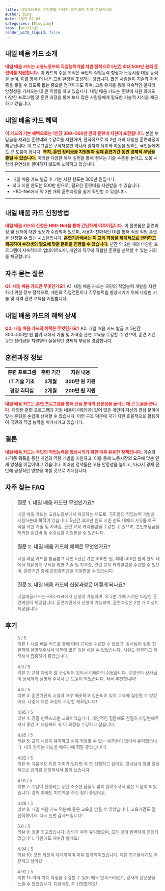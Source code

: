 ```yaml
---
title: 내일배움카드 신청방법 사용처 훈련과정 자격 정보가이드
author: bing
date: 2025-02-03
categories: [Blogging]
tags: [writing]
render_with_liquid: false
---
```



<h2 id='내일배움카드_소개'>내일 배움 카드 소개</h2>

<p><b><span style="color: #ee2323;">내일 배움 카드는 고용노동부의 직업능력개발 지원 정책으로 5년간 최대 500만 원의 훈련비를 지원합니다.</span></b> 이 카드의 주된 목적은 국민의 직업능력 향상과 노동시장 대응 능력을 높여, 이를 통해 더 나은 고용 환경을 조성하는 것입니다. 많은 사람들이 기술과 자격증을 쌓을 수 있도록 돕는 중요한 정책이기도 하며, 고용 유지를 통해 지속적인 일자리 안정성을 가져오는 데 큰 역할을 하고 있습니다. 내일 배움 카드는 훈련비 지원 외에도 다양한 프로그램 및 훈련 과정을 통해 보다 많은 사람들에게 필요한 기술적 지식을 제공하고 있습니다.</p>

<h2 id='내일배움카드_혜택'>내일 배움 카드 혜택</h2>

<p><b><span style="color: #ee2323;">이 카드의 기본 혜택으로는 1인당 300~500만 원의 훈련비 지원이 포함됩니다.</span></b> 본인 부담금을 제외한 훈련비와 수강료를 지원하며, 전국적으로 약 2만 개의 다양한 훈련과정이 제공됩니다. 이 프로그램은 구직자뿐만 아니라 일자리 유지와 이동을 원하는 국민들에게도 큰 도움이 됩니다. <b><span style="background-color: #ffe066;">특히, 훈련 장려금을 지원받아 실제 훈련기간 동안 경제적 부담을 줄일 수 있습니다.</span></b> 이러한 다양한 혜택 실현을 통해 정부는 기술 수준을 높이고, 노동 시장의 유연성을 결여하지 않도록 노력하고 있습니다.</p>

<hr />

<ul>
    <li>내일 배움 카드 발급 후 기본 지원 한도는 300만 원입니다.</li>
    <li>최대 지원 한도는 500만 원으로, 필요한 훈련비를 지원받을 수 있습니다.</li>
    <li>HRD-Net에서 약 2만 개의 훈련과정을 쉽게 확인할 수 있습니다.</li>
</ul>

<hr />

<h2 id='내일배움카드_신청방법'>내일 배움 카드 신청방법</h2>

<p><b><span style="color: #ee2323;">내일 배움 카드의 신청은 HRD-Net을 통해 간단하게 이루어집니다.</span></b> 이 플랫폼은 훈련과정 및 센터에 대한 정보가 수집되어 있으며, 사용자 친화적인 UI를 통해 직접 직업 훈련을 신청할 수 있는 시스템입니다. <b><span style="background-color: #ffe066;">훈련기관에서는 이 교육 과정을 체계적으로 관리하고 제공하여 수강생의 필요에 맞춘 훈련을 진행할 수 있습니다.</span></b> 년간 약 2만 개의 다양한 프로그램이 지속적으로 업데이트되어, 개인의 직무에 적합한 훈련을 선택할 수 있는 기회를 제공합니다.</p>

<h2 id='자주묻는질문'>자주 묻는 질문</h2>

<p><b><span style="color: #ee2323;">Q1. 내일 배움 카드란 무엇인가요?</span></b> A1. 내일 배움 카드는 국민의 직업능력 개발을 지원하기 위한 정부 정책으로, 개인의 직업전환이나 직무능력을 향상시키기 위해 다양한 기술 및 자격 관련 교육을 지원합니다.</p>

<h2 id='내일배움카드_혜택_상세'>내일 배움 카드의 혜택 상세</h2>

<p><b><span style="color: #ee2323;">Q2. 내일 배움 카드의 혜택은 무엇인가요?</span></b> A2. 내일 배움 카드 발급 후 5년간 300~500만 원 범위 내에서 기술 및 자격증 관련 교육을 수강할 수 있으며, 훈련 기간 동안 장려금을 지원받아 실질적인 경제적 부담을 경감합니다.</p>

<h2 id='훈련과정_정보'>훈련과정 정보</h2>

<table>
    <tr>
        <td style="text-align: center; height: 17px;"><b>훈련 프로그램</b></td>
        <td style="text-align: center; height: 17px;"><b>훈련 기간</b></td>
        <td style="text-align: center; height: 17px;"><b>지원 내용</b></td>
    </tr>
    <tr>
        <td style="text-align: center; height: 17px;"><b>IT 기술 기초</b></td>
        <td style="text-align: center; height: 17px;"><b>3개월</b></td>
        <td style="text-align: center; height: 17px;"><b>300만 원 지원</b></td>
    </tr>
    <tr>
        <td style="text-align: center; height: 17px;"><b>경영 리더십</b></td>
        <td style="text-align: center; height: 17px;"><b>2개월</b></td>
        <td style="text-align: center; height: 17px;"><b>200만 원 지원</b></td>
    </tr>
</table>

<p><b><span style="color: #ee2323;">내일 배움 카드는 훈련 프로그램을 통해 관심 분야의 전문성을 높이는 데 큰 도움을 줍니다.</span></b> 다양한 훈련 프로그램과 지원 내용이 마련되어 있어 많은 개인이 자신의 관심 분야에 맞는 훈련을 손쉽게 선택할 수 있습니다. 이런 구조 덕분에 국가 자원 효율적으로 활용하여 국민의 직업 능력을 배가시키고 있습니다.</p>

<h2 id='결론'>결론</h2>

<p><b><span style="color: #ee2323;">내일 배움 카드는 국민의 직업능력을 향상시키기 위한 매우 유용한 정책입니다.</span></b> 기술과 자격증 획득을 통한 개인의 역량 개발을 지원하고, 이를 통해 노동시장의 요구에 맞춘 인재 양성을 이끌어내고 있습니다. 이러한 정책들은 고용 안정성을 높이고, 따라서 경제 전반에 긍정적인 영향을 미칠 것으로 기대됩니다.</p>


<h2 id='자주_찾는_FAQ'>자주 찾는 FAQ</h2>
<div itemscope="" itemtype="https://schema.org/FAQPage"> 
<blockquote> 
<div itemscope="" itemprop="mainEntity" itemtype="https://schema.org/Question"> 
<h3 itemprop="name">질문 1. 내일 배움 카드란 무엇인가요?</h3> 
<div itemscope="" itemprop="acceptedAnswer" itemtype="https://schema.org/Answer"> 
<span itemprop="text"> 
<p>내일 배움 카드는 고용노동부에서 제공하는 제도로, 국민들의 직업능력 개발을 지원하는데 목적이 있습니다. 5년간 300만 원의 지원 한도 내에서 자유롭게 구직을 위한 기술 및 자격증, 관련 교육 커리큘럼을 수강할 수 있으며, 본인부담금을 제외한 훈련비 및 수강료를 지원받을 수 있습니다.</p> 
</span> 
</div> 
</div> 

<div itemscope="" itemprop="mainEntity" itemtype="https://schema.org/Question"> 
<h3 itemprop="name">질문 2. 내일 배움 카드의 혜택은 무엇인가요?</h3> 
<div itemscope="" itemprop="acceptedAnswer" itemtype="https://schema.org/Answer"> 
<span itemprop="text"> 
<p>내일 배움 카드를 발급받고 나면 5년간 기본 300만 원, 최대 500만 원의 한도 내에서 자유롭게 구직을 위한 기술 및 자격증, 관련 교육 커리큘럼을 수강할 수 있으며, 훈련기간 중에 훈련장려금을 지원받을 수 있습니다.</p> 
</span> 
</div> 
</div> 

<div itemscope="" itemprop="mainEntity" itemtype="https://schema.org/Question"> 
<h3 itemprop="name">질문 3. 내일 배움 카드의 신청과정은 어떻게 되나요?</h3> 
<div itemscope="" itemprop="acceptedAnswer" itemtype="https://schema.org/Answer"> 
<span itemprop="text"> 
<p>내일배움카드는 HRD-Net에서 신청이 가능하며, 약 2만 개에 가까운 다양한 훈련과정이 제공됩니다. 훈련기관에서 신청이 가능하며, 훈련과정은 2만 개 이상이 제공됩니다.</p> 
</span> 
</div> 
</div> 
</blockquote> 
</div>
<h2 id='후기'>후기</h2>
<div itemscope itemtype="https://schema.org/Product">
  <blockquote>
  <div itemprop="review" itemscope itemtype="https://schema.org/Review">
      <div itemprop="reviewRating" itemscope itemtype="https://schema.org/Rating"> <span itemprop="ratingValue">5</span> / <span itemprop="bestRating">5</span> </div>
      <span itemprop="reviewBody">리뷰 1: 내일 배움 카드를 통해 여러 교육을 수강할 수 있었고, 강사님이 정말 친절하게 설명해주셔서 덕분에 많은 것을 배울 수 있었습니다. 시설도 깔끔하고 쾌적해서 집중하기 좋았습니다.</span>
  </div>
  <br>
  <div itemprop="review" itemscope itemtype="https://schema.org/Review">
      <div itemprop="reviewRating" itemscope itemtype="https://schema.org/Rating"> <span itemprop="ratingValue">4.9</span> / <span itemprop="bestRating">5</span> </div>
      <span itemprop="reviewBody">리뷰 2: 교육 과정이 잘 구성되어 있어서 이해하기 쉬웠습니다. 무엇보다 강사님이 상세하게 설명해 주셔서 큰 도움이 되었습니다. 적극 추천합니다!</span>
  </div>
  <br>
  <div itemprop="review" itemscope itemtype="https://schema.org/Review">
      <div itemprop="reviewRating" itemscope itemtype="https://schema.org/Rating"> <span itemprop="ratingValue">4.8</span> / <span itemprop="bestRating">5</span> </div>
      <span itemprop="reviewBody">리뷰 3: 훈련기관의 시설이 매우 깨끗하고 정돈되어 있어 교육에 집중할 수 있었어요. 나중에 다른 과정도 수강할 계획입니다!</span>
  </div>
  <br>
  <div itemprop="review" itemscope itemtype="https://schema.org/Review">
      <div itemprop="reviewRating" itemscope itemtype="https://schema.org/Rating"> <span itemprop="ratingValue">4.95</span> / <span itemprop="bestRating">5</span> </div>
      <span itemprop="reviewBody">리뷰 4: 정말 만족스러운 교육이었습니다. 개인적인 질문에도 친절하게 답변해주셔서 좋았고, 다음에도 꼭 이 과정을 수강하고 싶습니다.</span>
  </div>
  <br>
  <div itemprop="review" itemscope itemtype="https://schema.org/Review">
      <div itemprop="reviewRating" itemscope itemtype="https://schema.org/Rating"> <span itemprop="ratingValue">4.85</span> / <span itemprop="bestRating">5</span> </div>
      <span itemprop="reviewBody">리뷰 5: 교육 내용이 유익하고 실제 적용할 수 있는 부분들이 많아서 유익했습니다. 내가 원하는 기술을 배우기에 정말 좋았습니다!</span>
  </div>
  <br>
  <div itemprop="review" itemscope itemtype="https://schema.org/Review">
      <div itemprop="reviewRating" itemscope itemtype="https://schema.org/Rating"> <span itemprop="ratingValue">4.82</span> / <span itemprop="bestRating">5</span> </div>
      <span itemprop="reviewBody">리뷰 6: 다음에도 이런 기회가 있다면 꼭 또 신청하고 싶어요. 강사님이 정말 열정적으로 강의를 진행하셔서 힘이 났습니다.</span>
  </div>
  <br>
  <div itemprop="review" itemscope itemtype="https://schema.org/Review">
      <div itemprop="reviewRating" itemscope itemtype="https://schema.org/Rating"> <span itemprop="ratingValue">4.91</span> / <span itemprop="bestRating">5</span> </div>
      <span itemprop="reviewBody">리뷰 7: 수업이 진행되는 동안 소소한 팁들도 많이 알려주셔서 많은 도움이 되었습니다. 강의 후에도 피드백을 주신 점이 좋았어요.</span>
  </div>
  <br>
  <div itemprop="review" itemscope itemtype="https://schema.org/Review">
      <div itemprop="reviewRating" itemscope itemtype="https://schema.org/Rating"> <span itemprop="ratingValue">4.88</span> / <span itemprop="bestRating">5</span> </div>
      <span itemprop="reviewBody">리뷰 8: 내일 배움 카드 덕분에 좋은 교육을 받을 수 있었습니다. 교육기관도 잘 선택했어요. 다시 한번 감사드립니다!</span>
  </div>
  <br>
  <div itemprop="review" itemscope itemtype="https://schema.org/Review">
      <div itemprop="reviewRating" itemscope itemtype="https://schema.org/Rating"> <span itemprop="ratingValue">5.0</span> / <span itemprop="bestRating">5</span> </div>
      <span itemprop="reviewBody">리뷰 9: 정말 최고였습니다! 강의가 무척 유익했으며, 모든 것이 완벽하게 진행되었습니다. 다음에도 재수강 할게요!</span>
  </div>
  <br>
  <div itemprop="review" itemscope itemtype="https://schema.org/Review">
      <div itemprop="reviewRating" itemscope itemtype="https://schema.org/Rating"> <span itemprop="ratingValue">4.94</span> / <span itemprop="bestRating">5</span> </div>
      <span itemprop="reviewBody">리뷰 10: 모든 과정이 체계적이며 매우 효과적이었습니다. 다른 친구들에게도 추천하고 싶어요!</span>
  </div>
  <br>
  <div itemprop="review" itemscope itemtype="https://schema.org/Review">
      <div itemprop="reviewRating" itemscope itemtype="https://schema.org/Rating"> <span itemprop="ratingValue">4.92</span> / <span itemprop="bestRating">5</span> </div>
      <span itemprop="reviewBody">리뷰 11: 여러 가지 과정을 수강할 수 있어 매우 만족스러웠고, 강사의 전문성을 느낄 수 있었습니다. 다음에도 꼭 신청할게요!</span>
  </div>
  </blockquote>
</div>
